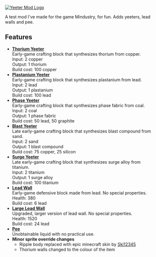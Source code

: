 [![Yeeter Mod Logo](https://github.com/tcookiem/yeeter-mod/blob/master/logo.png)](https://github.com/tcookiem/yeeter-mod/wiki)  

A test mod I've made for the game Mindustry, for fun. Adds yeeters, lead walls and pee.

## Features
- [**Thorium Yeeter**](https://github.com/tcookiem/yeeter-mod/wiki/Thorium-Yeeter)  
  Early-game crafting block that synthesizes thorium from copper.  
  Input: 2 copper  
  Output: 1 thorium  
  Build cost: 100 copper  
- [**Plastanium Yeeter**](https://github.com/tcookiem/yeeter-mod/wiki/Plastanium-Yeeter)  
  Early-game crafting block that synthesizes plastanium from lead.  
  Input: 2 lead  
  Output: 1 plastanium  
  Build cost: 100 lead  
- [**Phase Yeeter**](https://github.com/tcookiem/yeeter-mod/wiki/Phase-Yeeter)  
  Early-game crafting block that synthesizes phase fabric from coal.  
  Input: 2 coal  
  Output: 1 phase fabric  
  Build cost: 50 lead, 50 graphite  
- [**Blast Yeeter**](https://github.com/tcookiem/yeeter-mod/wiki/Blast-Yeeter)  
  Late early-game crafting block that synthesizes blast compound from sand.  
  Input: 2 sand  
  Output: 1 blast compound  
  Build cost: 75 copper, 25 silicon  
- [**Surge Yeeter**](https://github.com/tcookiem/yeeter-mod/wiki/Surge-Yeeter)  
  Late early-game crafting block that synthesizes surge alloy from titanium.  
  Input: 2 titanium  
  Output: 1 surge alloy  
  Build cost: 100 titanium  
- [**Lead Wall**](https://github.com/tcookiem/yeeter-mod/wiki/Lead-Wall)  
  Early-game defensive block made from lead. No special properties.  
  Health: 380  
  Build cost: 6 lead  
- [**Large Lead Wall**](https://github.com/tcookiem/yeeter-mod/wiki/Large-Lead-Wall)  
  Upgraded, larger version of lead wall. No special properties.  
  Health: 1520  
  Build cost: 24 lead  
- [**Pee**](https://github.com/tcookiem/yeeter-mod/wiki/Pee)  
  Unobtainable liquid with no practical use.  
- **Minor sprite override changes**  
    - Ripple body replaced with epic minecraft skin by [Ski12345](https://github.com/Ski12345)
    - Thorium walls changed to the colour of the item
